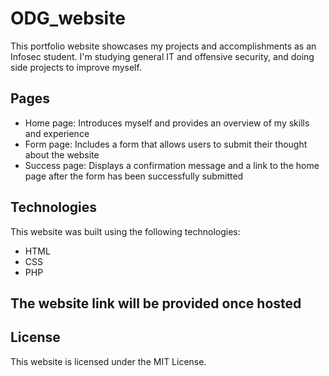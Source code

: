 # ODG_website

This portfolio website showcases my projects and accomplishments as an Infosec student. I'm studying general IT and offensive security, and doing side projects to improve myself.

## Pages

- Home page: Introduces myself and provides an overview of my skills and experience
- Form page: Includes a form that allows users to submit their thought about the website
- Success page: Displays a confirmation message and a link to the home page after the form has been successfully submitted

## Technologies

This website was built using the following technologies:

- HTML
- CSS
- PHP

## The website link will be provided once hosted

## License

This website is licensed under the MIT License.
